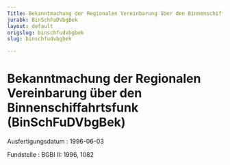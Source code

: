 ```yaml
---
Title: Bekanntmachung der Regionalen Vereinbarung über den Binnenschiffahrtsfunk
jurabk: BinSchFuDVbgBek
layout: default
origslug: binschfudvbgbek
slug: binschfudvbgbek

---
```


# Bekanntmachung der Regionalen Vereinbarung über den Binnenschiffahrtsfunk (BinSchFuDVbgBek)

Ausfertigungsdatum
:   1996-06-03

Fundstelle
:   BGBl II: 1996, 1082

